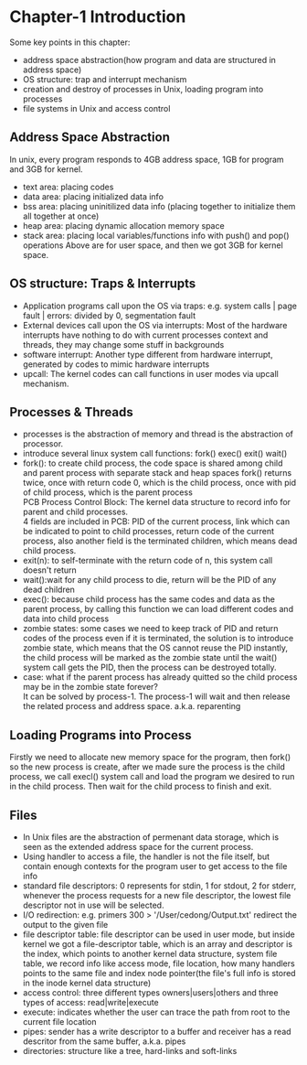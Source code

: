 # Chapter-1 Introduction
Some key points in this chapter: 
- address space abstraction(how program and data are structured in address space)
- OS structure: trap and interrupt mechanism 
- creation and destroy of processes in Unix, loading program into processes
- file systems in Unix and access control

## Address Space Abstraction
In unix, every program responds to 4GB address space, 1GB for program and 3GB for kernel.
- text area: placing codes
- data area: placing initialized data info
- bss area: placing uninitilized data info (placing together to initialize them all together at once)
- heap area: placing dynamic allocation memory space 
- stack area: placing local variables/functions info with push() and pop() operations
Above are for user space, and then we got 3GB for kernel space.

## OS structure: Traps & Interrupts
- Application programs call upon the OS via traps:
e.g. system calls | page fault | errors: divided by 0, segmentation fault
- External devices call upon the OS via interrupts:
Most of the hardware interrupts have nothing to do with current processes context and threads, they may change some stuff
in backgrounds
- software interrupt:
Another type different from hardware interrupt, generated by codes to mimic hardware interrupts
- upcall:
The kernel codes can call functions in user modes via upcall mechanism.

## Processes & Threads
- processes is the abstraction of memory and thread is the abstraction of processor.
- introduce several linux system call functions: fork() exec() exit() wait()
- fork(): to create child process, the code space is shared among child and parent process with separate stack and heap spaces
fork() returns twice, once with return code 0, which is the child process, once with pid of child process, which is the parent process<br>
PCB Process Control Block: The kernel data structure to record info for parent and child processes.<br>
4 fields are included in PCB: PID of the current process, link which can be indicated to point to child processes, return code
of the current process, also another field is the terminated children, which means dead child process.
- exit(n): to self-terminate with the return code of n, this system call doesn't return
- wait():wait for any child process to die, return will be the PID of any dead children
- exec(): because child process has the same codes and data as the parent process, by calling this function we can load different codes
and data into child process
- zombie states: some cases we need to keep track of PID and return codes of the process  even if it is terminated, the solution
is to introduce zombie state, which means that the OS cannot reuse the PID instantly, the child process will be marked as the
zombie state until the wait() system call gets the PID, then the process can be destroyed totally.
- case: what if the parent process has already quitted so the child process may be in the zombie state forever? <br>
It can be solved by process-1. The process-1 will wait and then release the related process and address space. a.k.a. reparenting

## Loading Programs into Process

Firstly we need to allocate new memory space for the program, then fork() so the new process is create, after we made sure the process
is the child process, we call execl() system call and load the program we desired to run in the child process. Then wait for the 
child process to finish and exit.

## Files 
- In Unix files are the abstraction of permenant data storage, which is seen as the extended address space for the current process.
- Using handler to access a file, the handler is not the file itself, but contain enough contexts for the program user to get access to the
file info
- standard file descriptors:
0 represents for stdin, 1 for stdout, 2 for stderr, whenever the process requests for a new file descriptor, the lowest file
 descriptor not in use will be selected.
- I/O redirection: e.g. primers 300 > '/User/cedong/Output.txt' redirect the output to the given file
- file descriptor table: file descriptor can be used in user mode, but inside kernel we got a file-descriptor table, which is
an array and descriptor is the index, which points to another kernel data structure, system file table, we record info like
 access mode, file location, how many handlers points to the same file and index node pointer(the file's full info is stored in 
 the inode kernel data structure)
- access control: three different types owners|users|others and three types of access: read|write|execute
- execute: indicates whether the user can trace the path from root to the current file location
- pipes: sender has a write descriptor to a buffer and receiver has a read descritor from the same buffer, a.k.a. pipes
- directories: structure like a tree, hard-links and soft-links
